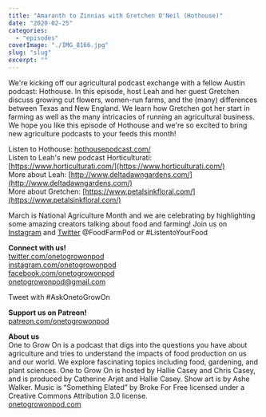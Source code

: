 ```yaml
---
title: "Amaranth to Zinnias with Gretchen O'Neil (Hothouse)"
date: "2020-02-25"
categories: 
  - "episodes"
coverImage: "./IMG_8166.jpg"
slug: "slug"
excerpt: ""
---
```


We're kicking off our agricultural podcast exchange with a fellow Austin podcast: Hothouse. In this episode, host Leah and her guest Gretchen discuss growing cut flowers, women-run farms, and the (many) differences between Texas and New England. We learn how Gretchen got her start in farming as well as the many intricacies of running an agricultural business. We hope you like this episode of Hothouse and we're so excited to bring new agriculture podcasts to your feeds this month!

Listen to Hothouse: [hothousepodcast.com/](https://www.hothousepodcast.com/)  
Listen to Leah's new podcast Horticulturati: [https://www.horticulturati.com/](https://www.horticulturati.com/)  
More about Leah: [http://www.deltadawngardens.com/](http://www.deltadawngardens.com/)  
More about Gretchen: [https://www.petalsinkfloral.com/](https://www.petalsinkfloral.com/)

March is National Agriculture Month and we are celebrating by highlighting some amazing creators talking about food and farming! Join us on [Instagram](https://www.instagram.com/foodfarmpod/) and [Twitter](https://twitter.com/foodfarmpod) @FoodFarmPod or #ListentoYourFood

**Connect with us!**  
[twitter.com/onetogrowonpod](https://twitter.com/onetogrowonpod)  
[instagram.com/onetogrowonpod  
](https://instagram.com/onetogrowonpod)[facebook.com/onetogrowonpod  
](https://facebook.com/onetogrowonpod)[onetogrowonpod@gmail.com](mailto:onetogrowonpod@gmail.com)

Tweet with #AskOnetoGrowOn

**Support us on Patreon!**  
[patreon.com/onetogrowonpod](http://www.patreon.com/onetogrowonpod)

**About us**  
One to Grow On is a podcast that digs into the questions you have about agriculture and tries to understand the impacts of food production on us and our world. We explore fascinating topics including food, gardening, and plant sciences. One to Grow On is hosted by Hallie Casey and Chris Casey, and is produced by Catherine Arjet and Hallie Casey. Show art is by Ashe Walker. Music is “Something Elated” by Broke For Free licensed under a Creative Commons Attribution 3.0 license.  
[onetogrowonpod.com](https://www.onetogrowonpod.com)
